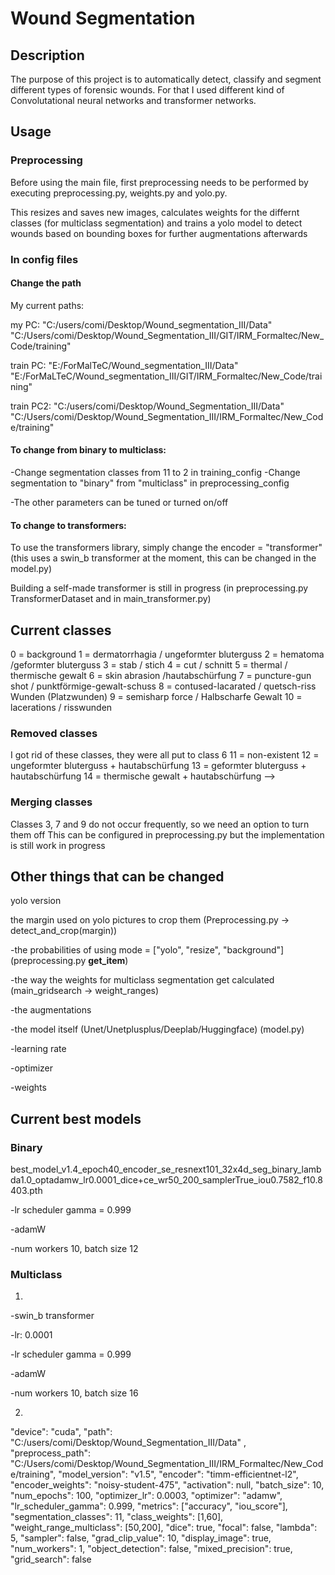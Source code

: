 # Wound Segmentation

## Description

The purpose of this project is to automatically detect, classify and segment different types of forensic wounds. For that I used different kind of Convolutational neural networks and transformer networks.

## Usage

### Preprocessing
Before using the main file, first preprocessing needs to be performed by executing preprocessing.py, weights.py and yolo.py.

This resizes and saves new images, calculates weights for the differnt classes (for multiclass segmentation) and trains a yolo model to detect wounds based on bounding boxes for further augmentations afterwards


### In config files

#### Change the path

My current paths:

my PC: 
"C:/users/comi/Desktop/Wound_segmentation_III/Data" 
"C:/Users/comi/Desktop/Wound_Segmentation_III/GIT/IRM_Formaltec/New_Code/training"

train PC: 
"E:/ForMalTeC/Wound_segmentation_III/Data" 
"E:/ForMaLTeC/Wound_segmentation_III/GIT/IRM_Formaltec/New_Code/training"

train PC2: 
"C:/users/comi/Desktop/Wound_Segmentation_III/Data" 
"C:/Users/comi/Desktop/Wound_Segmentation_III/IRM_Formaltec/New_Code/training"


#### To change from binary to multiclass:
-Change segmentation classes from 11 to 2 in training_config
-Change segmentation to "binary" from "multiclass" in preprocessing_config

-The other parameters can be tuned or turned on/off

#### To change to transformers:
To use the transformers library, simply change the encoder = "transformer" (this uses a swin_b transformer at the moment, this can be changed in the model.py)

Building a self-made transformer is still in progress (in preprocessing.py TransformerDataset and in main_transformer.py)


## Current classes

0 = background
1 = dermatorrhagia / ungeformter bluterguss
2 = hematoma /geformter bluterguss
3 = stab / stich
4 = cut / schnitt
5 = thermal / thermische gewalt
6 = skin abrasion /hautabschürfung
7 = puncture-gun shot / punktförmige-gewalt-schuss
8 = contused-lacarated / quetsch-riss Wunden (Platzwunden)
9 = semisharp force / Halbscharfe Gewalt
10 = lacerations / risswunden

### Removed classes

I got rid of these classes, they were all put to class 6
11 = non-existent
12 = ungeformter bluterguss + hautabschürfung
13 = geformter bluterguss + hautabschürfung
14 = thermische gewalt + hautabschürfung -->

### Merging classes

Classes 3, 7 and 9 do not occur frequently, so we need an option to turn them off
This can be configured in preprocessing.py but the implementation is still work in progress

## Other things that can be changed

yolo version

the margin used on yolo pictures to crop them (Preprocessing.py -> detect_and_crop(margin))

-the probabilities of using mode = ["yolo", "resize", "background"] (preprocessing.py __get_item__)

-the way the weights for multiclass segmentation get calculated (main_gridsearch -> weight_ranges)

-the augmentations

-the model itself (Unet/Unetplusplus/Deeplab/Huggingface) (model.py)

-learning rate

-optimizer

-weights


## Current best models

### Binary

 best_model_v1.4_epoch40_encoder_se_resnext101_32x4d_seg_binary_lambda1.0_optadamw_lr0.0001_dice+ce_wr50_200_samplerTrue_iou0.7582_f10.8403.pth

-lr scheduler gamma = 0.999

-adamW

-num workers 10, batch size 12

### Multiclass
1.
-swin_b transformer

-lr: 0.0001

-lr scheduler gamma = 0.999

-adamW

-num workers 10, batch size 16


2.
"device": "cuda",
"path":  "C:/users/comi/Desktop/Wound_Segmentation_III/Data" ,
"preprocess_path": "C:/Users/comi/Desktop/Wound_Segmentation_III/IRM_Formaltec/New_Code/training",
"model_version": "v1.5",
"encoder": "timm-efficientnet-l2",
"encoder_weights": "noisy-student-475",
"activation": null,
"batch_size": 10,
"num_epochs": 100,
"optimizer_lr": 0.0003,
"optimizer": "adamw",
"lr_scheduler_gamma": 0.999,
"metrics": ["accuracy", "iou_score"],
"segmentation_classes": 11,
"class_weights": [1,60],
"weight_range_multiclass": [50,200],
"dice": true,
"focal": false,
"lambda": 5,
"sampler": false,
"grad_clip_value": 10,
"display_image": true,
"num_workers": 1,
"object_detection": false,
"mixed_precision": true,
"grid_search": false


